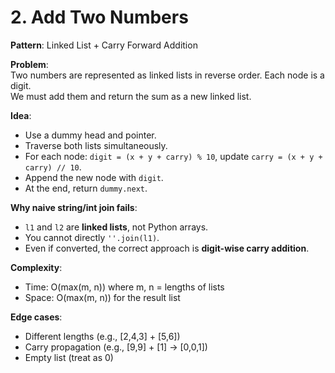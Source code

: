 # 2. Add Two Numbers

**Pattern**: Linked List + Carry Forward Addition  

**Problem**:  
Two numbers are represented as linked lists in reverse order. Each node is a digit.  
We must add them and return the sum as a new linked list.  

**Idea**:  
- Use a dummy head and pointer.  
- Traverse both lists simultaneously.  
- For each node: `digit = (x + y + carry) % 10`, update `carry = (x + y + carry) // 10`.  
- Append the new node with `digit`.  
- At the end, return `dummy.next`.  

**Why naive string/int join fails**:  
- `l1` and `l2` are **linked lists**, not Python arrays.  
- You cannot directly `''.join(l1)`.  
- Even if converted, the correct approach is **digit-wise carry addition**.  

**Complexity**:  
- Time: O(max(m, n)) where m, n = lengths of lists  
- Space: O(max(m, n)) for the result list  

**Edge cases**:  
- Different lengths (e.g., [2,4,3] + [5,6])  
- Carry propagation (e.g., [9,9] + [1] → [0,0,1])  
- Empty list (treat as 0)
